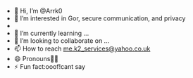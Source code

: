 - 👋 Hi, I’m @Arrk0
- 👀 I’m interested in Gor, secure communication, and privacy
- 
- 🌱 I’m currently learning ...
- 💞️ I’m looking to collaborate on ...
- 📫 How to reach me.k2_services@yahoo.co.uk
- 😄 Pronouns👷‍♂️
- ⚡ Fun fact:ooof!cant say


<!---
Arrk0/Arrk0 is a ✨ special ✨ repository because its `README.md` (this file) appears on your GitHub profile.
You can click the Preview link to take a look at your changes.
--->
